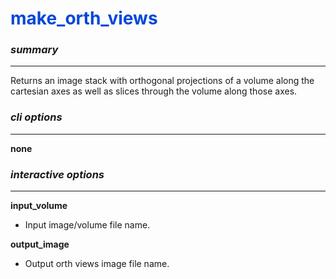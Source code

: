 # <span style="color: #0048d8">**make_orth_views**</span>

### *summary*
---

Returns an image stack with orthogonal projections of a volume along the cartesian axes as well as slices through the volume along those axes.

### *cli options*
---

**none**

### *interactive options*
---

**input_volume**	

+ Input image/volume file name.
	
**output_image**	

+ Output orth views image file name.